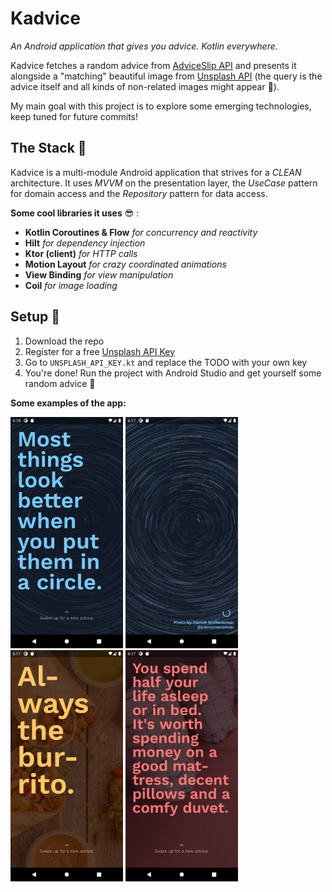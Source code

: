 # Kadvice
*An Android application that gives you advice. Kotlin everywhere.*

Kadvice fetches a random advice from [AdviceSlip API](https://api.adviceslip.com/) and presents it alongside a "matching" beautiful image from [Unsplash API](https://unsplash.com/developers) (the query is the advice itself and all kinds of non-related images might appear 🙈).

My main goal with this project is to explore some emerging technologies, keep tuned for future commits!

## The Stack 🧠

Kadvice is a multi-module Android application that strives for a *CLEAN* architecture. It uses *MVVM* on the presentation layer, the *UseCase* pattern for domain access and the *Repository* pattern for data access.

**Some cool libraries it uses** 😎  :
 - **Kotlin Coroutines & Flow** *for concurrency and reactivity*
 - **Hilt** *for dependency injection*
 - **Ktor (client)** *for HTTP calls*
 - **Motion Layout** *for crazy coordinated animations*
 - **View Binding** *for view manipulation*
 - **Coil** *for image loading*

## Setup 🔨

 1. Download the repo
 2. Register for a free [Unsplash API Key](https://unsplash.com/developers)
 3. Go to `UNSPLASH_API_KEY.kt` and replace the TODO with your own key
 4. You're done! Run the project with Android Studio and get yourself some random advice 🤗

**Some examples of the app:**

<p float="left">
  <img src="/kadvice-1.png" width="180" />
  <img src="/kadvice-1_1.png" width="180" />
  <img src="/kadvice-2.png" width="180" /> 
  <img src="/kadvice-3.png" width="180" />
</p>
